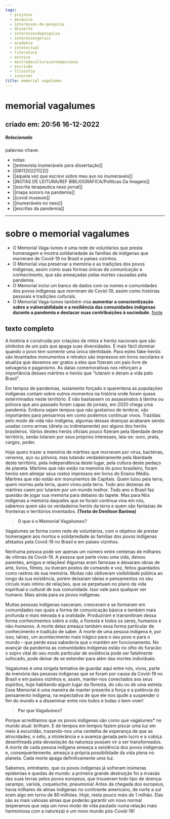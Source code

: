 ```yaml
---
tags:
  - projetos
  - pesquisa
  - interesses-de-pesquisa
  - disserte
  - interessesdepesquisa
  - interessesgerais
  - academia
  - intelectual
  - literatura
  - estoico
  - mestredeculturacontemporanea
  - escrivão
  - filosofia
  - internet
title: memorial vagalumes
---
```

# memorial vagalumes
## criado em: 20:56 16-12-2022

##### Relacionado
 palavras-chave:
- notas: 
- [[entrevista inumeráveis para dissertação]]
- [[081120221122]]
- [[aquela vez que escrevi sobre meu avo no inumeraveis]]
- [[NOTAS DE LEITURA/REF BIBLIOGRÁFICA/Políticas Da 
 Imagem]]
- [[escrita terapeutica nexo jornal]]
- [[mapa sonoro na pandemia]]
- [[covid museum]]
- [[inumeráveis no nexo]]
- [[escritas da pandemia]]
---
# sobre o memorial vagalumes
- O Memorial Vaga-lumes é uma rede de voluntários que presta homenagem e mostra solidariedade às famílias de indígenas que morreram de Covid-19 no Brasil e países vizinhos.
- O Memorial visa preservar a memória e as tradições dos povos indígenas, assim como suas formas únicas de comunicação e conhecimento, que são ameaçadas pelas mortes causadas pela pandemia.
- O Memorial inclui um banco de dados com os nomes e comunidades dos povos indígenas que morreram de Covid-19, assim como histórias pessoais e tradições culturais.
- O Memorial Vaga-lumes também visa **aumentar a conscientização sobre a vulnerabilidade e a resiliência das comunidades indígenas durante a pandemia e destacar suas contribuições à sociedade.**
[fonte](https://www.memorialvagalumes.com.br/inicio/)

## texto completo
A história é construída por criações de mitos e heróis nacionais que são símbolos de um país que apaga suas diversidades. É mais fácil dominar quando o povo tem somente uma única identidade. Para estes fake-heróis são levantados monumentos e retratos são impressos em livros escolares e atualiza que devemos ser gratos a eles que fizeram um país livre de selvageria e paganismo. As datas comemorativas nos reforçam a importância desses mártires e heróis que “lutaram e deram a vida pelo Brasil”.

Em tempos de pandemias, isolamento forçado e quarentena as populações indígenas contam sobre outros momentos na história onde foram quase exterminados neste território. E não bastassem os assassinatos à lâmina ou pólvora que ano passado foram capas de jornais, em 2020 chega uma pandemia. Embora sejam tempos que não gostamos de lembrar, são importantes para pensarmos em como podemos continuar vivos. Trazidas pelo modo de vida não-indígena, algumas dessas doenças acabaram sendo usadas como armas (direta ou indiretamente) por alguns dos heróis brasileiros. Vários destes heróis oficiais pouco fizeram pela liberdade deste território, senão lutaram por seus próprios interesses, leia-se: ouro, prata, cargos, poder.

Hoje quero trazer a memória de mártires que morreram por vírus, bactérias, venenos, aço ou pólvora, mas lutando verdadeiramente pela liberdade deste território, pela independência deste lugar, pela cultura deste pedaço de planeta. Mártires que não estão na memória do povo brasileiro, foram heróis sem almejar seus rostos impressos em livros do Ensino Médio. Mártires que não estão em monumentos de Capitais. Quem lutou pela terra, quem morreu pela terra, quem viveu pela terra. Todo ano dezenas de mártires caem por lutarem por um mundo melhor. Todo ano o Brasil faz questão de jogar sua memória para debaixo do tapete. Mas para Nós indígenas a memória daqueles que se foram continua viva em nós, sabemos quem são os verdadeiros heróis da terra e quem são fantasias de fronteiras e territórios inventados. **(Texto de Denilson Baniwa)**

> **O que é o Memorial Vagalumes?**

Vagalumes se forma como rede de voluntários, com o objetivo de prestar homenagem aos mortos e solidariedade às famílias dos povos indígenas afetados pela Covid-19 no Brasil e em países vizinhos.

Nenhuma pessoa pode ser apenas um número entre centenas de milhares de vítimas da Covid-19. A pessoa que parte viveu uma vida, deixou parentes, amigos e relações! Algumas eram famosas e deixaram obras de arte, livros, filmes, ou tiveram postos de comando e voz, feitos guardados como rastros de sua memória. Muitas não obtiveram visibilidade pública ao longo da sua existência, porém deixaram ideias e pensamentos no seu círculo mais íntimo de relações, que se perpetuam no plano da vida espiritual e cultural de sua comunidade. Isso vale para qualquer ser humano. Mais ainda para os povos indígenas.

Muitas pessoas indígenas nasceram, cresceram e se formaram em comunidades nas quais a forma de comunicação básica e também mais profunda e mais elevada é a oralidade. Produziram e transmitiram dessa forma conhecimentos sobre a vida, a floresta e todos os seres, humanos e não-humanos. A morte delas ameaça também essa forma particular de conhecimento e tradição de saber. A morte de uma pessoa indígena é, por isso, talvez, um acontecimento mais trágico para o seu povo e para o mundo – que perde essa sabedoria que o mantém em funcionamento. No avançar da pandemia as comunidades indígenas estão no olho do furacão: o sopro vital do seu modo particular de existência pode ser fatalmente sufocado, pode deixar de se estender para além das mortes individuais.

Vagalumes é uma singela tentativa de guardar aqui entre nós, vivos, parte da memória das pessoas indígenas que se foram por causa da Covid-19 no Brasil e em países vizinhos e, assim, manter-nos conectados aos seus espíritos, hoje habitando algum lugar da floresta, do céu ou de uma estrela. Esse Memorial é uma maneira de manter presente a força e a potência do pensamento indígena, na expectativa de que ele nos ajude a suspender o fim do mundo e a disseminar entre nós todos e todas o bem viver!

> **Por que Vagalumes?**

Porque acreditamos que os povos indígenas são como que vagalumes* no mundo atual: brilham. E de tempos em tempos fazem piscar uma luz em meio à escuridão, trazendo-nos uma centelha de esperança de que as atrocidades, o ódio, a intolerância e a avareza gerada pelo lucro e a cobiça desenfreada pela devastação da natureza possam vir a ser transformados. A morte de cada pessoa indígena ameaça a existência dos povos indígenas e, consequentemente, ameaça a própria possibilidade da vida plena no planeta. Cada morte apaga definitivamente uma luz.

Sabemos, entretanto, que os povos indígenas já sofreram inúmeras epidemias e quedas de mundo: a primeira grande destruição foi a invasão das suas terras pelos povos europeus, que trouxeram todo tipo de doença: sarampo, varíola, coqueluche, pneumonia! Antes da chegada dos europeus, havia milhares de almas indígenas no continente americano, de norte a sul eram algo em torno de 80 milhões. Hoje, resta pouco mais de 1 milhão. Elas são as mais valiosas almas que poderão garantir um novo normal (esperamos que seja um novo modo de vida pautado numa relação mais harmoniosa com a natureza) e um novo mundo pós-Covid-19!
